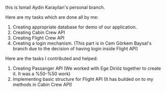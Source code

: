 this is Ismail Aydin Karayilan's personal branch.

Here are my tasks which are done all by me:
  1. Creating appropriate database for demo of our application.
  2. Creating Cabin Crew API
  3. Creating Flight Crew API
  4. Creating a login mechanism. (This part is in Cem Görkem Baysal's branch due to the decision of having login inside Flight API)

Here are the tasks I contributed and helped:
  1. Creating Passanger API (We worked with Ege Diriöz together to create it. It was a %50-%50 work)
  2. Implementing basic structure for Flight API (It has builded on to my methods in Cabin Crew API)
